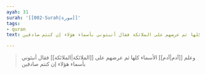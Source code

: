 ```yaml
---
ayah: 31
surah: '[[002-Surah|سورة]]'
tags:
- quran
text: وعلم آدم الأسماء كلها ثم عرضهم على الملائكة فقال أنبئوني بأسماء هؤلاء إن كنتم صادقين

---
```

> وعلم [[آدم|آدم]] الأسماء كلها ثم عرضهم على [[الملائكة|الملائكة]] فقال أنبئوني بأسماء هؤلاء إن كنتم صادقين
